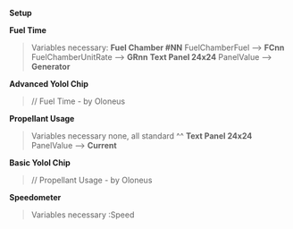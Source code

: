 **Setup**

**Fuel Time**
> Variables necessary:
**Fuel Chamber #NN**
> FuelChamberFuel --> **FCnn**
> FuelChamberUnitRate --> **GRnn**
**Text Panel 24x24**
> PanelValue --> **Generator**

**Advanced Yolol Chip**
> // Fuel Time - by Oloneus


**Propellant Usage**
> Variables necessary
> none, all standard ^^
**Text Panel 24x24**
> PanelValue --> **Current**

**Basic Yolol Chip**
> // Propellant Usage - by Oloneus


**Speedometer**
> Variables necessary
> :Speed
